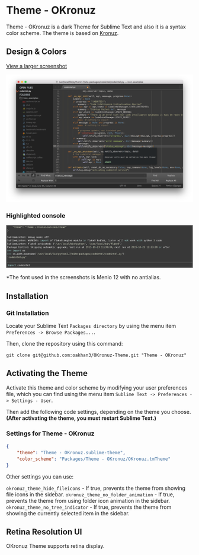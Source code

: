 # Theme - OKronuz

Theme - OKronuz is a dark Theme for Sublime Text and also it is a syntax color scheme. The theme is based on [Kronuz](https://github.com/Kronuz/Kronuz-Theme).

## Design & Colors

[View a larger screenshot](https://raw.githubusercontent.com/OKronuz/OKronuz-Theme/master/Screenshots/OKronuz-Theme.png)

![Theme - OKronuz](Screenshots/OKronuz-Theme.png)


### Highlighted console

![Console](Screenshots/OKronuz-Theme-Console.png)


*The font used in the screenshots is Menlo 12 with no antialias.


## Installation

### Git Installation

Locate your Sublime Text `Packages directory` by using the menu item `Preferences -> Browse Packages...`.

Then, clone the repository using this command:

    git clone git@github.com:oakhan3/OKronuz-Theme.git "Theme - OKronuz"


## Activating the Theme

Activate this theme and color scheme by modifying your user preferences file, which you can find using the menu item `Sublime Text -> Preferences -> Settings - User`.

Then add the following code settings, depending on the theme you choose. **(After activating the theme, you must restart Sublime Text.)**

### Settings for Theme - OKronuz

```json
{
    "theme": "Theme - OKronuz.sublime-theme",
    "color_scheme": "Packages/Theme - OKronuz/OKronuz.tmTheme"
}
```

Other settings you can use:

`okronuz_theme_hide_fileicons` - If true, prevents the theme from showing file icons in the sidebar.
`okronuz_theme_no_folder_animation` - If true, prevents the theme from using folder icon animation in the sidebar.
`okronuz_theme_no_tree_indicator` - If true, prevents the theme from showing the currently selected item in the sidebar.

## Retina Resolution UI

OKronuz Theme supports retina display.
